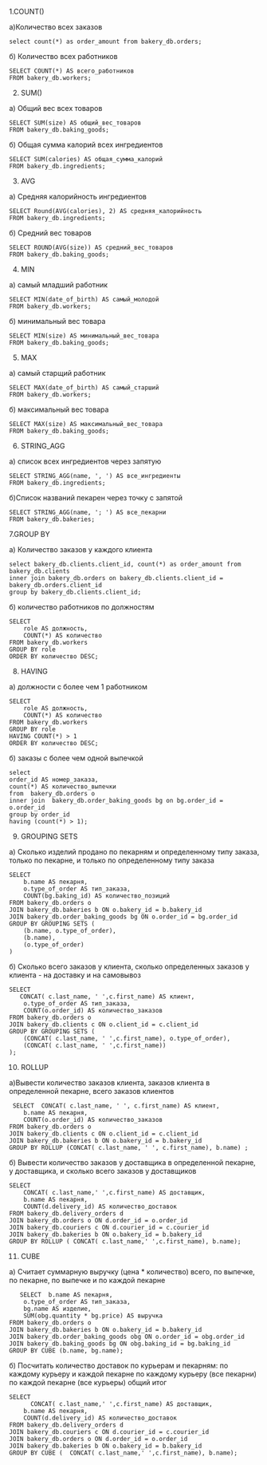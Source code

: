 1.COUNT()

а)Количество всех заказов
```
select count(*) as order_amount from bakery_db.orders;
```

б) Количество всех работников
```
SELECT COUNT(*) AS всего_работников
FROM bakery_db.workers;
```

2. SUM()

а) Общий вес всех товаров
```
SELECT SUM(size) AS общий_вес_товаров
FROM bakery_db.baking_goods;
```

б) Общая сумма калорий всех ингредиентов
```
SELECT SUM(calories) AS общая_сумма_калорий
FROM bakery_db.ingredients;
```
3. AVG

а) Средняя калорийность ингредиентов
```
SELECT Round(AVG(calories), 2) AS средняя_калорийность
FROM bakery_db.ingredients;
```

б) Средний вес товаров
```
SELECT ROUND(AVG(size)) AS средний_вес_товаров
FROM bakery_db.baking_goods;
```

4. MIN

а) самый младший работник
```
SELECT MIN(date_of_birth) AS самый_молодой
FROM bakery_db.workers;
```

б) минимальный вес товара
```
SELECT MIN(size) AS минимальный_вес_товара
FROM bakery_db.baking_goods;
```

5. MAX

а) самый старщий работник
```
SELECT MAX(date_of_birth) AS самый_старший
FROM bakery_db.workers;
```

б) максимальный вес товара
```
SELECT MAX(size) AS максимальный_вес_товара
FROM bakery_db.baking_goods;
```


6. STRING_AGG

а) список всех ингредиентов через запятую
```
SELECT STRING_AGG(name, ', ') AS все_ингредиенты
FROM bakery_db.ingredients;
```

б)Список названий пекарен через точку с запятой
```
SELECT STRING_AGG(name, '; ') AS все_пекарни
FROM bakery_db.bakeries;
```

7.GROUP BY

a) Количество заказов у каждого клиента
```
select bakery_db.clients.client_id, count(*) as order_amount from bakery_db.clients
inner join bakery_db.orders on bakery_db.clients.client_id = bakery_db.orders.client_id
group by bakery_db.clients.client_id;
```
б) количество работников по должностям
```
SELECT 
    role AS должность,
    COUNT(*) AS количество
FROM bakery_db.workers
GROUP BY role
ORDER BY количество DESC;
```


8. HAVING

а) должности с более чем 1 работником
```
SELECT 
    role AS должность,
    COUNT(*) AS количество
FROM bakery_db.workers
GROUP BY role
HAVING COUNT(*) > 1
ORDER BY количество DESC;
```
б) заказы с более чем одной выпечкой
```
select
order_id AS номер_заказа,
count(*) AS количество_выпечки
from  bakery_db.orders o
inner join  bakery_db.order_baking_goods bg on bg.order_id = o.order_id
group by order_id
having (count(*) > 1);
```
9. GROUPING SETS

a) Сколько изделий продано по пекарням и определенному типу заказа, только по пекарне, и только по определенному типу заказа
```
SELECT
    b.name AS пекарня,
    o.type_of_order AS тип_заказа,
    COUNT(bg.baking_id) AS количество_позиций
FROM bakery_db.orders o
JOIN bakery_db.bakeries b ON o.bakery_id = b.bakery_id
JOIN bakery_db.order_baking_goods bg ON o.order_id = bg.order_id
GROUP BY GROUPING SETS (
    (b.name, o.type_of_order),
    (b.name),    
    (o.type_of_order)                     
)
```

б) Сколько всего заказов у клиента, сколько определенных заказов у клиента - на доставку и на самовывоз
```
SELECT
   CONCAT( c.last_name, ' ',c.first_name) AS клиент,
    o.type_of_order AS тип_заказа,
    COUNT(o.order_id) AS количество_заказов
FROM bakery_db.orders o
JOIN bakery_db.clients c ON o.client_id = c.client_id
GROUP BY GROUPING SETS (
    (CONCAT( c.last_name, ' ',c.first_name), o.type_of_order), 
    (CONCAT( c.last_name, ' ',c.first_name))                 
);
```

10. ROLLUP

а)Вывести количество заказов клиента, заказов клиента в определенной пекарне, всего заказов клиентов
```
 SELECT  CONCAT( c.last_name, ' ', c.first_name) AS клиент,
    b.name AS пекарня,
    COUNT(o.order_id) AS количество_заказов
FROM bakery_db.orders o
JOIN bakery_db.clients c ON o.client_id = c.client_id
JOIN bakery_db.bakeries b ON o.bakery_id = b.bakery_id
GROUP BY ROLLUP (CONCAT( c.last_name, ' ', c.first_name), b.name) ;
```

б) Вывести количество заказов у доставщика в определенной пекарне, у доставщика, и сколько всего заказов у доставщиков
```
SELECT
    CONCAT( c.last_name,' ',c.first_name) AS доставщик,
    b.name AS пекарня,
    COUNT(d.delivery_id) AS количество_доставок
FROM bakery_db.delivery_orders d
JOIN bakery_db.orders o ON d.order_id = o.order_id
JOIN bakery_db.couriers c ON d.courier_id = c.courier_id
JOIN bakery_db.bakeries b ON o.bakery_id = b.bakery_id
GROUP BY ROLLUP ( CONCAT( c.last_name,' ',c.first_name), b.name);
```

11. CUBE

a) Считает суммарную выручку (цена * количество) всего, по выпечке,  по пекарне, по выпечке и по каждой пекарне
```
   SELECT  b.name AS пекарня,
    o.type_of_order AS тип_заказа,
    bg.name AS изделие,
    SUM(obg.quantity * bg.price) AS выручка
FROM bakery_db.orders o
JOIN bakery_db.bakeries b ON o.bakery_id = b.bakery_id
JOIN bakery_db.order_baking_goods obg ON o.order_id = obg.order_id
JOIN bakery_db.baking_goods bg ON obg.baking_id = bg.baking_id
GROUP BY CUBE (b.name, bg.name);
```

б) Посчитать количество доставок по курьерам и пекарням:
по каждому курьеру и каждой пекарне
по каждому курьеру (все пекарни)
по каждой пекарне (все курьеры)
общий итог
```
SELECT
      CONCAT( c.last_name,' ',c.first_name) AS доставщик,
    b.name AS пекарня,
    COUNT(d.delivery_id) AS количество_доставок
FROM bakery_db.delivery_orders d
JOIN bakery_db.couriers c ON d.courier_id = c.courier_id
JOIN bakery_db.orders o ON d.order_id = o.order_id
JOIN bakery_db.bakeries b ON o.bakery_id = b.bakery_id
GROUP BY CUBE (  CONCAT( c.last_name,' ',c.first_name), b.name);
```

